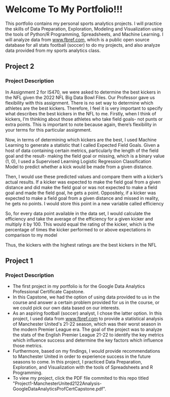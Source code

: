 # Welcome To My Portfolio!!!
This portfolio contains my personal sports analytics projects. I will practice the skills of Data Preparation, Exploration, Modeling and Visualization using the tools of Python/R Programming, Spreadsheets, and Machine Learning. I will analyze data from www.fbref.com, which is a public open source database for all stats football (soccer) to do my projects, and also analyze data provided from my sports analytics class. 

## Project 2
### Project Description
In Assignment 2 for IS470, we were asked to determine the best kickers in the NFL given the 2022 NFL Big Data Bowl Files. Our Professor gave us flexibility with this assignment. There is no set way to determine which athletes are the best kickers. Therefore, I feel it is very important to specify what describes the best kickers in the NFL to me. Firstly, when I think of kickers, I’m thinking about those athletes who take field goals- not punts or extra points. This is important to note because again, there’s flexibility in your terms for this particular assignment.

Now, in terms of determining which kickers are the best, I used Machine Learning to generate a statistic that I called Expected Field Goals. Given a host of data containing certain metrics, particularly the length of the field goal and the result- making the field goal or missing, which is a binary value (1, 0), I used a Supervised Learning Logistic Regression Classification Model to predict whether a kick would be made from a given distance.

Then, I would use these predicted values and compare them with a kicker’s actual results. If a kicker was expected to make the field goal from a given distance and did make the field goal or was not expected to make a field goal and made the field goal, he gets a point. Oppositely, if a kicker was expected to make a field goal from a given distance and missed in reality, he gets no points. I would store this point in a new variable called efficiency

So, for every data point available in the data set, I would calculate the efficiency and take the average of the efficiency for a given kicker and multiply it by 100. This would equal the rating of the kicker, which is the percentage of times the kicker performed to or above expectations in comparison to my model

Thus, the kickers with the highest ratings are the best kickers in the NFL

## Project 1
### Project Description
* The first project in my portfolio is for the Google Data Analytics Professional Certificate Capstone. 
* In this Capstone, we had the option of using data provided to us in the course and answer a certain problem provided for us in the course, or we could pick our own data based on our interests. 
* As an aspiring football (soccer) analyst, I chose the latter option. In this project, I used data from www.fbref.com to provide a statistical analysis of Manchester United's 21-22 season, which was their worst season in the modern Premier League era. The goal of the project was to analyze the stats of the English Premier League 21-22 to identify the key metrics which influence success and determine the key factors which influence those metrics. 
* Furthermore, based on my findings, I would provide recommendations to Manchester United in order to experience success in the future seasons to come. In this project, I practiced Data Preparation, Exploration, and Visualization with the tools of Spreadsheets and R Programming. 
* To view my project, click the PDF file commited to this repo titled "Project1-ManchesterUnited2122Analysis-GoogleDataAnalyticsProfCertCapstone.pdf". 



